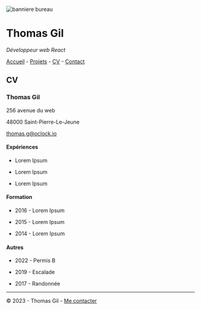 ![banniere bureau](https://www.studyrama.com/sites/default/files/inline-images/migrate/35/22985.jpg)

# Thomas Gil
*Développeur web React*

[Accueil](README.md) - [Projets](projets.md) - [CV](CV.md) - [Contact](contact.md)

## CV

### Thomas Gil

256 avenue du web

48000 Saint-Pierre-Le-Jeune

thomas.g@oclock.io

#### Expériences

* Lorem Ipsum
- Lorem Ipsum
* Lorem Ipsum
  
#### Formation

* 2016 - Lorem Ipsum
- 2015 - Lorem Ipsum
* 2014 - Lorem Ipsum

#### Autres

* 2022 - Permis B
- 2019 - Escalade
* 2017 - Randonnée

---

© 2023 - Thomas Gil - [Me contacter](contact.md)